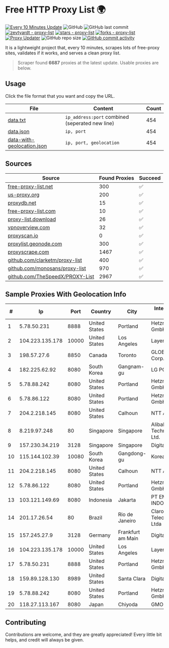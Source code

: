 
# Free HTTP Proxy List 🌍

[![Every 10 Minutes Update](https://github.com/mertguvencli/http-proxy-list/actions/workflows/main.yml/badge.svg?branch=main)](https://github.com/mertguvencli/http-proxy-list/actions/workflows/main.yml)
![GitHub](https://img.shields.io/github/license/mertguvencli/http-proxy-list)
![GitHub last commit](https://img.shields.io/github/last-commit/mertguvencli/http-proxy-list)
[![zevtyardt - proxy-list](https://img.shields.io/static/v1?label=zevtyardt&message=proxy-list&color=blue&logo=github)](https://github.com/zevtyardt/proxy-list "Go to GitHub repo")
[![stars - proxy-list](https://img.shields.io/github/stars/zevtyardt/proxy-list?style=social)](https://github.com/zevtyardt/proxy-list)
[![forks - proxy-list](https://img.shields.io/github/forks/zevtyardt/proxy-list?style=social)](https://github.com/zevtyardt/proxy-list)
[![Proxy Updater](https://github.com/zevtyardt/proxy-list/workflows/Proxy%20Updater/badge.svg)](https://github.com/zevtyardt/proxy-list/actions?query=workflow:"Proxy+Updater")
![GitHub repo size](https://img.shields.io/github/repo-size/zevtyardt/proxy-list)
[![GitHub commit activity](https://img.shields.io/github/commit-activity/m/zevtyardt/proxy-list?logo=commits)](https://github.com/zevtyardt/proxy-list/commits/main)

It is a lightweight project that, every 10 minutes, scrapes lots of free-proxy sites, validates if it works, and serves a clean proxy list.

> Scraper found **6687** proxies at the latest update. Usable proxies are below.

## Usage

Click the file format that you want and copy the URL.

|File|Content|Count|
|----|-------|-----|
|[data.txt](https://raw.githubusercontent.com/mertguvencli/http-proxy-list/main/proxy-list/data.txt)|`ip_address:port` combined (seperated new line)|454|
|[data.json](https://raw.githubusercontent.com/mertguvencli/http-proxy-list/main/proxy-list/data.json)|`ip, port`|454|
|[data-with-geolocation.json](https://raw.githubusercontent.com/mertguvencli/http-proxy-list/main/proxy-list/data-with-geolocation.json)|`ip, port, geolocation`|454|

## Sources

|Source|Found Proxies|Succeed|
|------|-------------|-------|
|[free-proxy-list.net](https://free-proxy-list.net)|300|✅|
|[us-proxy.org](https://www.us-proxy.org)|200|✅|
|[proxydb.net](http://proxydb.net)|15|✅|
|[free-proxy-list.com](https://free-proxy-list.com/?page=&port=&type%5B%5D=http&type%5B%5D=https&up_time=0&search=Search)|10|✅|
|[proxy-list.download](https://www.proxy-list.download/HTTP)|26|✅|
|[vpnoverview.com](https://vpnoverview.com/privacy/anonymous-browsing/free-proxy-servers)|32|✅|
|[proxyscan.io](https://www.proxyscan.io)|0|✅|
|[proxylist.geonode.com](https://proxylist.geonode.com/api/proxy-list?limit=300&page=1&sort_by=lastChecked&sort_type=desc&protocols=http,https)|300|✅|
|[proxyscrape.com](https://api.proxyscrape.com/v2/?request=displayproxies&protocol=http&timeout=10000&country=all&ssl=all&anonymity=all)|1467|✅|
|[github.com/clarketm/proxy-list](https://raw.githubusercontent.com/clarketm/proxy-list/master/proxy-list-raw.txt)|400|✅|
|[github.com/monosans/proxy-list](https://raw.githubusercontent.com/monosans/proxy-list/main/proxies/http.txt)|970|✅|
|[github.com/TheSpeedX/PROXY-List](https://raw.githubusercontent.com/TheSpeedX/PROXY-List/master/http.txt)|2967|✅|


## Sample Proxies With Geolocation Info

|#|Ip|Port|Country|City|Internet Service Provider|
|-|--|----|-------|----|-------------------------|
|1|5.78.50.231|8888|United States|Portland|Hetzner Online GmbH|
|2|104.223.135.178|10000|United States|Los Angeles|LayerHost|
|3|198.57.27.6|8850|Canada|Toronto|GLOBALTELEHOST Corp.|
|4|182.225.62.92|8080|South Korea|Gangnam-gu|LG POWERCOMM|
|5|5.78.88.242|8080|United States|Portland|Hetzner Online GmbH|
|6|5.78.86.122|8080|United States|Portland|Hetzner Online GmbH|
|7|204.2.218.145|8080|United States|Calhoun|NTT America, Inc.|
|8|8.219.97.248|80|Singapore|Singapore|Alibaba (US) Technology Co., Ltd.|
|9|157.230.34.219|3128|Singapore|Singapore|DigitalOcean, LLC|
|10|115.144.102.39|10080|South Korea|Gangdong-gu|Korea Telecom|
|11|204.2.218.145|8080|United States|Calhoun|NTT America, Inc.|
|12|5.78.86.122|8080|United States|Portland|Hetzner Online GmbH|
|13|103.121.149.69|8080|Indonesia|Jakarta|PT EMERIO INDONESIA|
|14|201.17.26.54|80|Brazil|Rio de Janeiro|Claro NXT Telecomunicacoes Ltda|
|15|157.245.27.9|3128|Germany|Frankfurt am Main|DigitalOcean, LLC|
|16|104.223.135.178|10000|United States|Los Angeles|LayerHost|
|17|5.78.50.231|8888|United States|Portland|Hetzner Online GmbH|
|18|159.89.128.130|8989|United States|Santa Clara|DigitalOcean, LLC|
|19|5.78.88.242|8080|United States|Portland|Hetzner Online GmbH|
|20|118.27.113.167|8080|Japan|Chiyoda|GMO Internet, Inc.|



## Contributing

Contributions are welcome, and they are greatly appreciated! Every
little bit helps, and credit will always be given.

